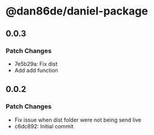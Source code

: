 # @dan86de/daniel-package

## 0.0.3

### Patch Changes

- 7e5b29a: Fix dist
- Add add function

## 0.0.2

### Patch Changes

- Fix issue when dist folder were not being send live
- c6dc892: Initial commit
